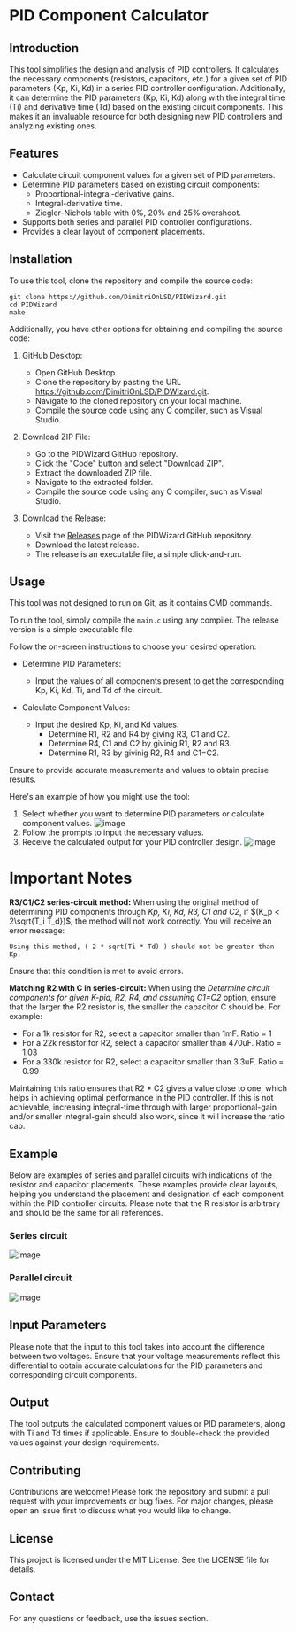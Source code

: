 # PID Component Calculator
## Introduction
This tool simplifies the design and analysis of PID controllers. It calculates the necessary components (resistors, capacitors, etc.) for a given set of PID parameters (Kp, Ki, Kd) in a series PID controller configuration. Additionally, it can determine the PID parameters (Kp, Ki, Kd) along with the integral time (Ti) and derivative time (Td) based on the existing circuit components. This makes it an invaluable resource for both designing new PID controllers and analyzing existing ones.

## Features
- Calculate circuit component values for a given set of PID parameters.
- Determine PID parameters based on existing circuit components:
    - Proportional-integral-derivative gains.
    - Integral-derivative time.
    - Ziegler-Nichols table with 0%, 20% and 25% overshoot.
- Supports both series and parallel PID controller configurations.
- Provides a clear layout of component placements.

## Installation
To use this tool, clone the repository and compile the source code:
```
git clone https://github.com/DimitriOnLSD/PIDWizard.git
cd PIDWizard
make
```
Additionally, you have other options for obtaining and compiling the source code:

1. GitHub Desktop:
    - Open GitHub Desktop.
    - Clone the repository by pasting the URL https://github.com/DimitriOnLSD/PIDWizard.git.
    - Navigate to the cloned repository on your local machine.
    - Compile the source code using any C compiler, such as Visual Studio.

2. Download ZIP File:
    - Go to the PIDWizard GitHub repository.
    - Click the "Code" button and select "Download ZIP".
    - Extract the downloaded ZIP file.
    - Navigate to the extracted folder.
    - Compile the source code using any C compiler, such as Visual Studio.

3. Download the Release:
    - Visit the [Releases](https://github.com/DimitriOnLSD/PIDWizard/releases) page of the PIDWizard GitHub repository.
    - Download the latest release.
    - The release is an executable file, a simple click-and-run.
## Usage
This tool was not designed to run on Git, as it contains CMD commands. 

To run the tool, simply compile the ```main.c``` using any compiler. The release version is a simple executable file.

Follow the on-screen instructions to choose your desired operation:

* Determine PID Parameters: 
    - Input the values of all components present to get the corresponding Kp, Ki, Kd, Ti, and Td of the circuit.

* Calculate Component Values: 
    - Input the desired Kp, Ki, and Kd values.
        - Determine R1, R2 and R4 by giving R3, C1 and C2.
        - Determine R4, C1 and C2 by givinig R1, R2 and R3.
        - Determine R1, R3 by givinig R2, R4 and C1=C2.

Ensure to provide accurate measurements and values to obtain precise results.

Here's an example of how you might use the tool:

1. Select whether you want to determine PID parameters or calculate component values.
![image](https://github.com/DimitriOnLSD/PIDWizard/assets/100768973/74bc2725-5957-4cb7-b45c-829ab5d603b8)
2. Follow the prompts to input the necessary values.
3. Receive the calculated output for your PID controller design.
![image](https://github.com/DimitriOnLSD/PIDWizard/assets/100768973/49ccaee1-448d-4f84-9a36-c635340730fc)

# Important Notes
**R3/C1/C2 series-circuit method:** When using the original method of determining PID components through *Kp, Ki, Kd, R3, C1 and C2*, if $(K_p < 2\sqrt{T_i T_d})$, the method will not work correctly. You will receive an error message:
```
Using this method, ( 2 * sqrt(Ti * Td) ) should not be greater than Kp.
```
Ensure that this condition is met to avoid errors.

**Matching R2 with C in series-circuit:** When using the *Determine circuit components for given K-pid, R2, R4, and assuming C1=C2* option, ensure that the larger the R2 resistor is, the smaller the capacitor C should be. For example:

- For a 1k resistor for R2, select a capacitor smaller than 1mF. Ratio = 1
- For a 22k resistor for R2, select a capacitor smaller than 470uF. Ratio = 1.03
- For a 330k resistor for R2, select a capacitor smaller than 3.3uF. Ratio = 0.99

Maintaining this ratio ensures that R2 * C2 gives a value close to one, which helps in achieving optimal performance in the PID controller. If this is not achievable, increasing integral-time through with larger proportional-gain and/or smaller integral-gain should also work, since it will increase the ratio cap.

## Example
Below are examples of series and parallel circuits with indications of the resistor and capacitor placements. These examples provide clear layouts, helping you understand the placement and designation of each component within the PID controller circuits. Please note that the R resistor is arbitrary and should be the same for all references.

### Series circuit
![image](https://github.com/DimitriOnLSD/PIDWizard/assets/100768973/95bfcb31-0f98-40b2-b86a-73815d24fff3)
### Parallel circuit
![image](https://github.com/DimitriOnLSD/PIDWizard/assets/100768973/eb7c885c-006e-49ca-afb1-7e85c5569415)

## Input Parameters
Please note that the input to this tool takes into account the difference between two voltages. Ensure that your voltage measurements reflect this differential to obtain accurate calculations for the PID parameters and corresponding circuit components.

## Output
The tool outputs the calculated component values or PID parameters, along with Ti and Td times if applicable. Ensure to double-check the provided values against your design requirements.

## Contributing
Contributions are welcome! Please fork the repository and submit a pull request with your improvements or bug fixes. For major changes, please open an issue first to discuss what you would like to change.

## License
This project is licensed under the MIT License. See the LICENSE file for details.

## Contact
For any questions or feedback, use the issues section.
